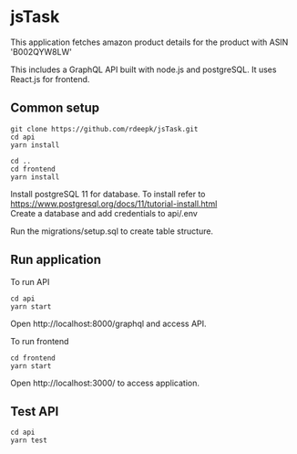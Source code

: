 # jsTask
This application fetches amazon product details for the product with ASIN 'B002QYW8LW'

This includes a GraphQL API built with node.js and postgreSQL.
It uses React.js for frontend.

## Common setup
```
git clone https://github.com/rdeepk/jsTask.git
cd api
yarn install
```

```
cd ..
cd frontend
yarn install
```
Install postgreSQL 11 for database. To install refer to https://www.postgresql.org/docs/11/tutorial-install.html  
Create a database and add credentials to api/.env

Run the migrations/setup.sql to create table structure.

## Run application

To run API
```
cd api
yarn start
```
Open http://localhost:8000/graphql and access API.

To run frontend
```
cd frontend
yarn start
```
Open http://localhost:3000/ to access application.

## Test API

```
cd api
yarn test
```
